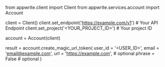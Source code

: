 from appwrite.client import Client
from appwrite.services.account import Account

client = Client()
client.set_endpoint('https://example.com/v1') # Your API Endpoint
client.set_project('<YOUR_PROJECT_ID>') # Your project ID

account = Account(client)

result = account.create_magic_url_token(
    user_id = '<USER_ID>',
    email = 'email@example.com',
    url = 'https://example.com', # optional
    phrase = False # optional
)
